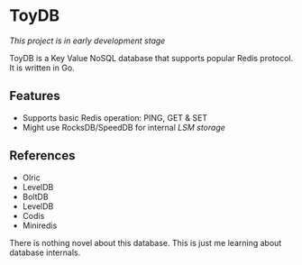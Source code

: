 # ToyDB

*This project is in early development stage*

ToyDB is a Key Value NoSQL database that supports popular Redis protocol. It is written in Go.

## Features

- Supports basic Redis operation: PING, GET & SET
- Might use RocksDB/SpeedDB for internal *LSM storage*

## References

- Olric
- LevelDB
- BoltDB
- LevelDB
- Codis
- Miniredis

There is nothing novel about this database. This is just me learning about database internals.
